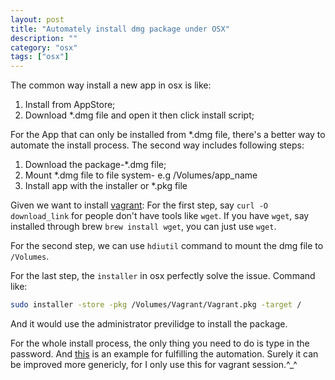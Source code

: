 ```yaml
---
layout: post
title: "Automately install dmg package under OSX"
description: ""
category: "osx"
tags: ["osx"]
---
```



The common way install a new app in osx is like:

1. Install from AppStore;
2. Download *.dmg file and open it then click install script;

For the App that can only be installed from *.dmg file, there's a better way to automate the install process.
The second way includes following steps:

1. Download the package-*.dmg file;
2. Mount *.dmg file to file system- e.g /Volumes/app_name
3. Install app with the installer or *.pkg file

Given we want to install [vagrant](www.vagrantup.com):
For the  first step, say `curl -O download_link` for people don't have tools like `wget`. If you have `wget`, say installed through brew `brew install wget`, you can just use `wget`.

For the second step, we can use `hdiutil` command to mount the dmg file to `/Volumes`.

For the last step, the `installer` in osx perfectly solve the issue. Command like:

```bash
sudo installer -store -pkg /Volumes/Vagrant/Vagrant.pkg -target /
```

And it would use the administrator previlidge to install the package.

For the whole install process, the only thing you need to do is type in the password. And [this](https://raw.github.com/iambowen/vagrant_wrapper/master/install.sh) is an example for fulfilling the automation. Surely it can be improved more genericly, for I only use this for vagrant session.^_^

